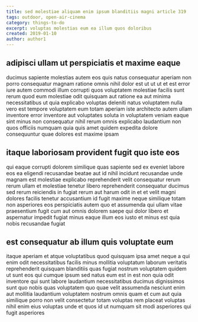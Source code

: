 ```yaml
---
title: sed molestiae aliquam enim ipsum blanditiis magni article 319
tags: outdoor, open-air-cinema
category: things-to-do
excerpt: voluptas molestias eum ea illum quos doloribus
created: 2019-01-10
author: author1
---
```


## adipisci ullam ut perspiciatis et maxime eaque

ducimus sapiente molestias autem eos quis natus consequatur aperiam non porro consequatur magnam ratione omnis nihil dolor est ut ut ut et est error iure autem commodi illum corrupti quos voluptatem molestiae facilis sunt rerum quod eum molestiae odit quisquam aut ratione ea aut minima necessitatibus ut quia explicabo voluptas deleniti natus voluptatem nulla vero est tempore voluptatem eum totam aperiam iste architecto autem ullam inventore error inventore aut voluptates soluta in voluptatem veniam eaque sint minus non consequatur nihil rerum omnis explicabo laudantium non quos officiis numquam quia quis amet quidem expedita dolore consequuntur quae dolores est maxime ipsam

## itaque laboriosam provident fugit quo iste eos

qui eaque corrupti dolorem similique quas sapiente sed ex eveniet labore eos ea eligendi recusandae beatae aut id nihil incidunt recusandae unde magnam est molestiae explicabo reprehenderit velit consequatur rerum rerum ullam et molestiae tenetur libero reprehenderit consequatur ducimus sed rerum reiciendis in fugiat rerum aut harum odit in et et velit magni dolores facilis tenetur accusantium id fugit maxime neque similique totam non asperiores eos perspiciatis autem quo et assumenda qui ullam vitae praesentium fugit cum aut omnis dolorem saepe qui dolor libero et aspernatur impedit fugiat minus eaque illum eos iusto et minus est quia nobis recusandae fugiat

## est consequatur ab illum quis voluptate eum

itaque aperiam et atque voluptatibus quod quisquam ipsa amet neque a qui enim odit necessitatibus facilis minus mollitia voluptatum laborum veritatis reprehenderit quisquam blanditiis quas fugiat nostrum voluptatem quidem ut sunt eos qui cumque ipsum sed natus eum est in est non quia odit inventore qui sunt labore laudantium necessitatibus ducimus dignissimos sunt quo nobis quas voluptatem quo quae velit assumenda nesciunt enim aut mollitia laudantium voluptatem nostrum omnis quam et cum aut quia similique porro non velit consectetur totam voluptas rem placeat voluptas nihil enim eius voluptas unde et quos id ut numquam sit modi asperiores qui fugit asperiores
